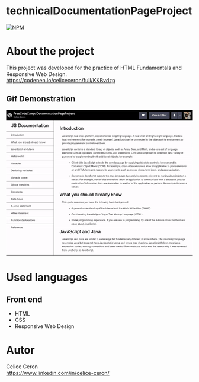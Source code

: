 # technicalDocumentationPageProject
[![NPM](https://img.shields.io/npm/l/react)](https://github.com/celiceceron/technicalDocumentationPageProject/blob/master/licence) 

# About the project
This project was developed for the practice of HTML Fundamentals and Responsive Web Design. <br>
https://codepen.io/celiceceron/full/KKBvdzp

## Gif Demonstration
![Web 1](https://github.com/celiceceron/technicalDocumentationPageProject/blob/7435de835e3d3ecebba7a15e9b0a862d47011a20/web%20page.gif)

# Used languages
## Front end
- HTML
- CSS 
- Responsive Web Design

# Autor
Celice Ceron <br>
https://www.linkedin.com/in/celice-ceron/

